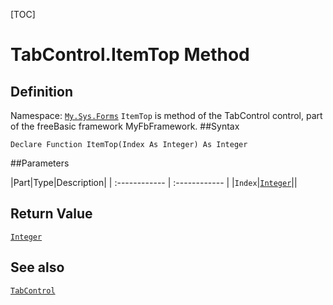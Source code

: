 [TOC]
# TabControl.ItemTop Method

## Definition
Namespace: [`My.Sys.Forms`](My.Sys.Forms.md)
`ItemTop` is method of the TabControl control, part of the freeBasic framework MyFbFramework.
##Syntax
```freeBasic
Declare Function ItemTop(Index As Integer) As Integer
```

##Parameters

|Part|Type|Description|
| :------------ | :------------ |
|`Index`|[`Integer`]("https://www.freebasic.net/wiki/KeyPgInteger")||

## Return Value
[`Integer`]("https://www.freebasic.net/wiki/KeyPgInteger")
## See also
[`TabControl`](TabControl.md)

